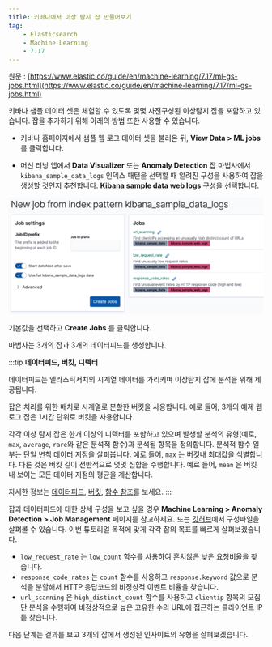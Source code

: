 ```yaml
---
title: 키바나에서 이상 탐지 잡 만들어보기
tag:
    - Elasticsearch
    - Machine Learning
    - 7.17
---
```


원문 : [https://www.elastic.co/guide/en/machine-learning/7.17/ml-gs-jobs.html](https://www.elastic.co/guide/en/machine-learning/7.17/ml-gs-jobs.html)

키바나 샘플 데이터 셋은 체험할 수 있도록 몇몇 사전구성된 이상탐지 잡을 포함하고 있습니다.
잡을 추가하기 위해 아래의 방법 또한 사용할 수 있습니다.

* 키바나 홈페이지에서 샘플 웹 로그 데이터 셋을 불러온 뒤, **View Data > ML jobs** 를 클릭합니다.

* 머신 러닝 앱에서 **Data Visualizer** 또는 **Anomaly Detection** 잡 마법사에서 `kibana_sample_data_logs` 인덱스 패턴을 선택할 때 알려진 구성을 사용하여 잡을 생성할 것인지 추천합니다.
  **Kibana sample data web logs** 구성을 선택합니다.

![ml-gs-create-web-jobs-1](./ml-gs-create-web-jobs-1.jpg)

기본값을 선택하고 **Create Jobs** 를 클릭합니다.

마법사는 3개의 잡과 3개의 데이터피드를 생성합니다.

:::tip
**데이터피드, 버킷, 디텍터**

데이터피드는 엘라스틱서치의 시계열 데이터를 가리키며 이상탐지 잡에 분석을 위해 제공됩니다.

잡은 처리를 위한 배치로 시계열로 분할한 버킷을 사용합니다.
예로 들어, 3개의 예제 웹 로그 잡은 1시간 단위로 버킷을 사용합니다.

각각 이상 탐지 잡은 한개 이상의 디텍터를 포함하고 있으며 발생할 분석의 유형(예로, `max`, `average`, `rare`와 같은 분석적 함수)과 분석될 항목을 정의합니다.
분석적 함수 일부는 단일 변칙 데이터 지점을 살펴봅니다.
예로 들어, `max` 는 버킷내 최대값을 식별합니다.
다른 것은 버킷 길이 전반적으로 몇몇 집합을 수행합니다.
예로 들어, `mean` 은 버킷내 보이는 모든 데이터 지점의 평균을 계산합니다.

자세한 정보는 [데이터피드](https://www.elastic.co/guide/en/machine-learning/7.17/ml-datafeeds.html), [버킷](https://www.elastic.co/guide/en/machine-learning/7.17/ml-buckets.html), [함수 참조](https://www.elastic.co/guide/en/machine-learning/7.17/ml-functions.html)를 보세요.
:::

잡과 데이터피드에 대한 상세 구성을 보고 싶을 경우 **Machine Learning > Anomaly Detection > Job Management** 페이지를 참고하세요.
또는 [깃허브](https://github.com/elastic/kibana/tree/7.17/x-pack/plugins/ml/server/models/data_recognizer/modules/sample_data_weblogs)에서 구성파일을 살펴볼 수 있습니다.
이번 튜토리얼 목적에 맞게 각각 잡의 목표를 빠르게 살펴보겠습니다.

* `low_request_rate` 는 `low_count` 함수를 사용하여 흔치않은 낮은 요청비율을 찾습니다.
* `response_code_rates` 는 `count` 함수를 사용하고 `response.keyword` 값으로 분석을 분할해서 HTTP 응답코드의 비정상적 이벤트 비율을 찾습니다.
* `url_scanning` 은 `high_distinct_count` 함수를 사용하고 `clientip` 항목의 모집단 분석을 수행하여 비정상적으로 높은 고유한 수의 URL에 접근하는 클라이언트 IP를 찾습니다.

다음 단계는 결과를 보고 3개의 잡에서 생성된 인사이트의 유형을 살펴보겠습니다.